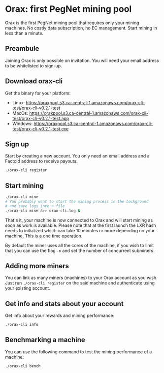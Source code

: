 # Orax: first PegNet mining pool

Orax is the first PegNet mining pool that requires only your mining machines. No costly data subscription, no EC management. Start mining in less than a minute.

## Preambule

Joining Orax is only possible on invitation. You will need your email address to be whitelisted to sign-up.

## Download orax-cli

Get the binary for your platform:

- Linux: https://oraxpool.s3.ca-central-1.amazonaws.com/orax-cli-test/orax-cli-v0.2.1-test
- MacOs: https://oraxpool.s3.ca-central-1.amazonaws.com/orax-cli-test/orax-cli-v0.2.1-test.app
- Windows: https://oraxpool.s3.ca-central-1.amazonaws.com/orax-cli-test/orax-cli-v0.2.1-test.exe

## Sign up

Start by creating a new account. You only need an email address and a Factoid address to receive payouts.

```bash
./orax-cli register
```

## Start mining

```bash
./orax-cli mine
# You probably want to start the mining process in the background
# and save logs into a file
./orax-cli mine &>> orax-cli.log &
```

That's it, your machine is now connected to Orax and will start mining as soon as work is available. Please note that at the first launch the LXR hash needs to initialized which can take 10 minutes or more depending on your machine. This is a one time operation.

By default the miner uses all the cores of the machine, if you wish to limit that you can use the flag `-n` and set the number of concurrent subminers.

## Adding more miners

You can link as many miners (machines) to your Orax account as you wish. Just run `./orax-cli register` on the said machine and authenticate using your existing account.

## Get info and stats about your account

Get info about your rewards and mining performance:

```bash
./orax-cli info
```

## Benchmarking a machine

You can use the following command to test the mining performance of a machine:

```bash
./orax-cli bench
```
